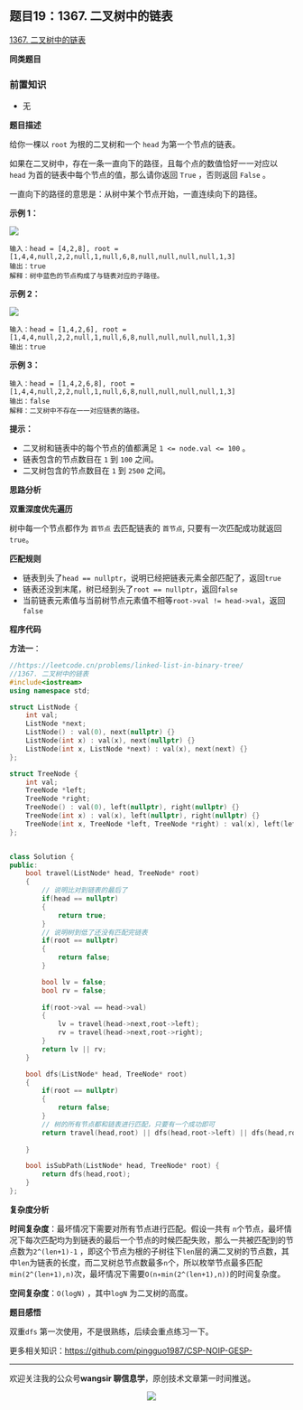 ## 题目19：1367. 二叉树中的链表

[1367. 二叉树中的链表](https://leetcode.cn/problems/linked-list-in-binary-tree/)

**同类题目**

### 前置知识

- 无

**题目描述**

给你一棵以 `root` 为根的二叉树和一个 `head` 为第一个节点的链表。

如果在二叉树中，存在一条一直向下的路径，且每个点的数值恰好一一对应以 `head` 为首的链表中每个节点的值，那么请你返回 `True` ，否则返回 `False` 。

一直向下的路径的意思是：从树中某个节点开始，一直连续向下的路径。

**示例 1：**

**<img src ="https://cdn.jsdelivr.net/gh/pingguo1987/CSP-NOIP-GESP-/image/pic/二叉树/二叉树_题目19：1367. 二叉树中的链表/sample_1_1720.png" />**

```
输入：head = [4,2,8], root = [1,4,4,null,2,2,null,1,null,6,8,null,null,null,null,1,3]
输出：true
解释：树中蓝色的节点构成了与链表对应的子路径。
```

**示例 2：**

**<img src ="https://cdn.jsdelivr.net/gh/pingguo1987/CSP-NOIP-GESP-/image/pic/二叉树/二叉树_题目19：1367. 二叉树中的链表/sample_2_1720.png" />**

```
输入：head = [1,4,2,6], root = [1,4,4,null,2,2,null,1,null,6,8,null,null,null,null,1,3]
输出：true
```

**示例 3：**

```
输入：head = [1,4,2,6,8], root = [1,4,4,null,2,2,null,1,null,6,8,null,null,null,null,1,3]
输出：false
解释：二叉树中不存在一一对应链表的路径。
```

 

**提示：**

- 二叉树和链表中的每个节点的值都满足 `1 <= node.val <= 100` 。
- 链表包含的节点数目在 `1` 到 `100` 之间。
- 二叉树包含的节点数目在 `1` 到 `2500` 之间。

**思路分析**

**双重深度优先遍历**

树中每一个节点都作为 `首节点` 去匹配链表的 `首节点`, 只要有一次匹配成功就返回`true`。

**匹配规则**

- 链表到头了`head == nullptr`，说明已经把链表元素全部匹配了，返回`true`
- 链表还没到末尾，树已经到头了`root == nullptr`，返回`false`
- 当前链表元素值与当前树节点元素值不相等`root->val != head->val`，返回`false`

**程序代码**

**方法一**：

```c++
//https://leetcode.cn/problems/linked-list-in-binary-tree/
//1367. 二叉树中的链表
#include<iostream>
using namespace std;

struct ListNode {
    int val;
    ListNode *next;
    ListNode() : val(0), next(nullptr) {}
    ListNode(int x) : val(x), next(nullptr) {}
    ListNode(int x, ListNode *next) : val(x), next(next) {}
};

struct TreeNode {
    int val;
    TreeNode *left;
    TreeNode *right;
    TreeNode() : val(0), left(nullptr), right(nullptr) {}
    TreeNode(int x) : val(x), left(nullptr), right(nullptr) {}
    TreeNode(int x, TreeNode *left, TreeNode *right) : val(x), left(left), right(right) {}
};


class Solution {
public:
    bool travel(ListNode* head, TreeNode* root)
    {
        // 说明比对到链表的最后了
        if(head == nullptr)
        {
            return true;
        }
		// 说明树到低了还没有匹配完链表
        if(root == nullptr)
        {
            return false;
        }

        bool lv = false;
        bool rv = false;
        
        if(root->val == head->val)
        {
            lv = travel(head->next,root->left);
            rv = travel(head->next,root->right);
        }
        return lv || rv;
    }

    bool dfs(ListNode* head, TreeNode* root)
    {
        if(root == nullptr)
        {
            return false;
        }
        // 树的所有节点都和链表进行匹配，只要有一个成功即可
        return travel(head,root) || dfs(head,root->left) || dfs(head,root->right);
        
    }

    bool isSubPath(ListNode* head, TreeNode* root) {
        return dfs(head,root);
    }
};
```

**复杂度分析**

**时间复杂度**：最坏情况下需要对所有节点进行匹配。假设一共有 `n`个节点，最坏情况下每次匹配均为到链表的最后一个节点的时候匹配失败，那么一共被匹配到的节点数为`2^(len+1)-1` ，即这个节点为根的子树往下` len `层的满二叉树的节点数，其中` len `为链表的长度，而二叉树总节点数最多` n `个，所以枚举节点最多匹配` min(2^(len+1),n) `次，最坏情况下需要` O(n∗min(2^(len+1),n)) `的时间复杂度。

**空间复杂度**：`O(logN)` ，其中`logN` 为二叉树的高度。

**题目感悟**

双重`dfs` 第一次使用，不是很熟练，后续会重点练习一下。



更多相关知识：https://github.com/pingguo1987/CSP-NOIP-GESP-

---

欢迎关注我的公众号**wangsir 聊信息学**，原创技术文章第一时间推送。

<center>
    <img src="https://cdn.jsdelivr.net/gh/pingguo1987/CSP-NOIP-GESP-/image/pic/公众号-扫码版.png">
</center>
